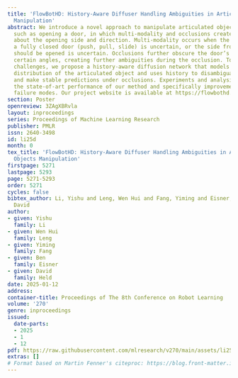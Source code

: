 ```yaml
---
title: 'FlowBotHD: History-Aware Diffuser Handling Ambiguities in Articulated Objects
  Manipulation'
abstract: We introduce a novel approach to manipulate articulated objects with ambiguities,
  such as opening a door, in which multi-modality and occlusions create ambiguities
  about the opening side and direction. Multi-modality occurs when the method to open
  a fully closed door (push, pull, slide) is uncertain, or the side from which it
  should be opened is uncertain. Occlusions further obscure the door’s shape from
  certain angles, creating further ambiguities during the occlusion. To tackle these
  challenges, we propose a history-aware diffusion network that models the multi-modal
  distribution of the articulated object and uses history to disambiguate actions
  and make stable predictions under occlusions. Experiments and analysis demonstrate
  the state-of-art performance of our method and specifically improvements in ambiguity-caused
  failure modes. Our project website is available at https://flowbothd.github.io/.
section: Poster
openreview: 3ZAgXBRvla
layout: inproceedings
series: Proceedings of Machine Learning Research
publisher: PMLR
issn: 2640-3498
id: li25d
month: 0
tex_title: 'FlowBotHD: History-Aware Diffuser Handling Ambiguities in Articulated
  Objects Manipulation'
firstpage: 5271
lastpage: 5293
page: 5271-5293
order: 5271
cycles: false
bibtex_author: Li, Yishu and Leng, Wen Hui and Fang, Yiming and Eisner, Ben and Held,
  David
author:
- given: Yishu
  family: Li
- given: Wen Hui
  family: Leng
- given: Yiming
  family: Fang
- given: Ben
  family: Eisner
- given: David
  family: Held
date: 2025-01-12
address:
container-title: Proceedings of The 8th Conference on Robot Learning
volume: '270'
genre: inproceedings
issued:
  date-parts:
  - 2025
  - 1
  - 12
pdf: https://raw.githubusercontent.com/mlresearch/v270/main/assets/li25d/li25d.pdf
extras: []
# Format based on Martin Fenner's citeproc: https://blog.front-matter.io/posts/citeproc-yaml-for-bibliographies/
---
```

